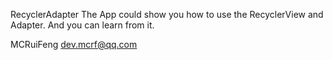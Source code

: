 RecyclerAdapter
The App could show you how to use the RecyclerView and Adapter. And you can learn from it.

MCRuiFeng
dev.mcrf@qq.com
